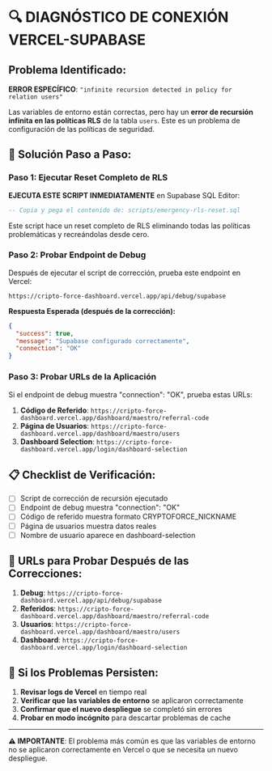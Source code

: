 # 🔍 DIAGNÓSTICO DE CONEXIÓN VERCEL-SUPABASE

## Problema Identificado:
**ERROR ESPECÍFICO**: `"infinite recursion detected in policy for relation users"`

Las variables de entorno están correctas, pero hay un **error de recursión infinita en las políticas RLS** de la tabla `users`. Este es un problema de configuración de las políticas de seguridad.

## 🔧 Solución Paso a Paso:

### Paso 1: Ejecutar Reset Completo de RLS
**EJECUTA ESTE SCRIPT INMEDIATAMENTE** en Supabase SQL Editor:

```sql
-- Copia y pega el contenido de: scripts/emergency-rls-reset.sql
```

Este script hace un reset completo de RLS eliminando todas las políticas problemáticas y recreándolas desde cero.

### Paso 2: Probar Endpoint de Debug
Después de ejecutar el script de corrección, prueba este endpoint en Vercel:

```
https://cripto-force-dashboard.vercel.app/api/debug/supabase
```

**Respuesta Esperada (después de la corrección):**
```json
{
  "success": true,
  "message": "Supabase configurado correctamente",
  "connection": "OK"
}
```

### Paso 3: Probar URLs de la Aplicación
Si el endpoint de debug muestra "connection": "OK", prueba estas URLs:

1. **Código de Referido**: `https://cripto-force-dashboard.vercel.app/dashboard/maestro/referral-code`
2. **Página de Usuarios**: `https://cripto-force-dashboard.vercel.app/dashboard/maestro/users`
3. **Dashboard Selection**: `https://cripto-force-dashboard.vercel.app/login/dashboard-selection`

## 📋 Checklist de Verificación:

- [ ] Script de corrección de recursión ejecutado
- [ ] Endpoint de debug muestra "connection": "OK"
- [ ] Código de referido muestra formato CRYPTOFORCE_NICKNAME
- [ ] Página de usuarios muestra datos reales
- [ ] Nombre de usuario aparece en dashboard-selection

## 🎯 URLs para Probar Después de las Correcciones:

1. **Debug**: `https://cripto-force-dashboard.vercel.app/api/debug/supabase`
2. **Referidos**: `https://cripto-force-dashboard.vercel.app/dashboard/maestro/referral-code`
3. **Usuarios**: `https://cripto-force-dashboard.vercel.app/dashboard/maestro/users`
4. **Dashboard**: `https://cripto-force-dashboard.vercel.app/login/dashboard-selection`

## 🚨 Si los Problemas Persisten:

1. **Revisar logs de Vercel** en tiempo real
2. **Verificar que las variables de entorno** se aplicaron correctamente
3. **Confirmar que el nuevo despliegue** se completó sin errores
4. **Probar en modo incógnito** para descartar problemas de cache

---

**⚠️ IMPORTANTE**: El problema más común es que las variables de entorno no se aplicaron correctamente en Vercel o que se necesita un nuevo despliegue.
